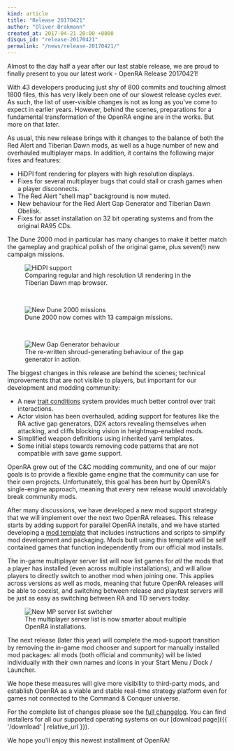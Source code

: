 ```yaml
---
kind: article
title: "Release 20170421"
author: "Oliver Brakmann"
created_at: 2017-04-21 20:00 +0000
disqus_id: "release-20170421"
permalink: "/news/release-20170421/"
---
```


Almost to the day half a year after our last stable release, we are proud to finally present to you our latest work - OpenRA Release 20170421!

With 43 developers producing just shy of 800 commits and touching almost 1800 files, this has very likely been one of our slowest release cycles ever. As such, the list of user-visible changes is not as long as you've come to expect in earlier years. However, behind the scenes, preparations for a fundamental transformation of the OpenRA engine are in the works. But more on that later.

As usual, this new release brings with it changes to the balance of both the Red Alert and Tiberian Dawn mods, as well as a huge number of new and overhauled multiplayer maps. In addition, it contains the following major fixes and features:

* HiDPI font rendering for players with high resolution displays.
* Fixes for several multiplayer bugs that could stall or crash games when a player disconnects.
* The Red Alert "shell map" background is now muted.
* New behaviour for the Red Alert Gap Generator and Tiberian Dawn Obelisk.
* Fixes for asset installation on 32 bit operating systems and from the original RA95 CDs.

The Dune 2000 mod in particular has many changes to make it better match the gameplay and graphical polish of the original game, plus seven(!) new campaign missions.

<figure>
  <img src="{{ '/images/news/20170421-td-hidpi.gif' | relative_url }}" alt="HiDPI support" />
  <figcaption>Comparing regular and high resolution UI rendering in the Tiberian Dawn map browser.</figcaption>
</figure>
<br />
<figure>
  <img src="{{ '/images/news/20170421-d2k-new-missions.webp' | relative_url }}" alt="New Dune 2000 missions" />
  <figcaption>Dune 2000 now comes with 13 campaign missions.</figcaption>
</figure>
<br />
<figure>
  <img src="{{ '/images/news/20170421-ra-gapgen.webp' | relative_url }}" alt="New Gap Generator behaviour" />
  <figcaption>The re-written shroud-generating behaviour of the gap generator in action.</figcaption>
</figure>

<div class="about-todo-divider"></div>

The biggest changes in this release are behind the scenes; technical improvements that are not visible to players, but important for our development and modding community:

* A new [trait conditions](https://github.com/OpenRA/OpenRA/wiki/Conditions) system provides much better control over trait interactions.
* Actor vision has been overhauled, adding support for features like the RA active gap generators, D2K actors revealing themselves when attacking, and cliffs blocking vision in heightmap-enabled mods.
* Simplified weapon definitions using inherited yaml templates.
* Some initial steps towards removing code patterns that are not compatible with save game support.

OpenRA grew out of the C&C modding community, and one of our major goals is to provide a flexible game engine that the community can use for their own projects.  Unfortunately, this goal has been hurt by OpenRA's single-engine approach, meaning that every new release would unavoidably break community mods.

After many discussions, we have developed a new mod support strategy that we will implement over the next two OpenRA releases.  This release starts by adding support for parallel OpenRA installs, and we have started developing a [mod template](https://github.com/OpenRA/OpenRAModSDK) that includes instructions and scripts to simplify mod development and packaging.  Mods built using this template will be self contained games that function independently from our official mod installs.

The in-game multiplayer server list will now list games for *all* the mods that a player has installed (even across multiple installations), and will allow players to directly switch to another mod when joining one.  This applies across versions as well as mods, meaning that future OpenRA releases will be able to coexist, and switching between release and playtest servers will be just as easy as switching between RA and TD servers today.

<figure>
  <img src="{{ '/images/news/20170304-mpmodswitch.webp' | relative_url }}" alt="New MP server list switcher" />
  <figcaption>The multiplayer server list is now smarter about multiple OpenRA installations.</figcaption>
</figure>

The next release (later this year) will complete the mod-support transition by removing the in-game mod chooser and support for manually installed mod packages: all mods (both official and community) will be listed individually with their own names and icons in your Start Menu / Dock / Launcher.

We hope these measures will give more visibility to third-party mods, and establish OpenRA as a viable and stable real-time strategy platform even for games not connected to the Command & Conquer universe.

<div class="about-todo-divider"></div>

For the complete list of changes please see the [full changelog](https://github.com/OpenRA/OpenRA/wiki/Changelog/33cef396555bd767f9126d4775e20324ae05c235). You can find installers for all our supported operating systems on our [download page]({{ '/download' | relative_url }}).

We hope you'll enjoy this newest installment of OpenRA!
